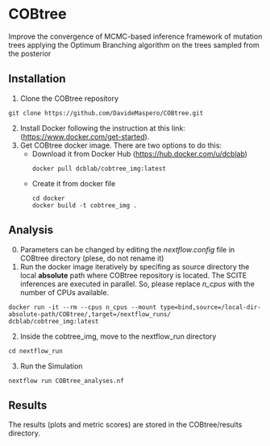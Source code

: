 # COBtree
Improve the convergence of MCMC-based inference framework  of mutation trees applying the Optimum Branching algorithm on the trees sampled from the posterior


## Installation
1. Clone the COBtree repository
```
git clone https://github.com/DavideMaspero/COBtree.git
```
2. Install Docker following the instruction at this link: (https://www.docker.com/get-started).
3. Get COBtree docker image. There are two options to do this:
   - Download it from Docker Hub (https://hub.docker.com/u/dcblab)
     ```
     docker pull dcblab/cobtree_img:latest
     ```
   - Create it from docker file
     ```
     cd docker
     docker build -t cobtree_img .
     ```
## Analysis
0. Parameters can be changed by editing the *nextflow.config* file in COBtree directory (plese, do not rename it)
1. Run the docker image iteratively by specifing as source directory the local **absolute** path where COBtree repository is located. The SCITE inferences are executed in parallel. So, please replace *n_cpus* with the number of CPUs available. 
```
docker run -it --rm --cpus n_cpus --mount type=bind,source=/local-dir-absolute-path/COBtree/,target=/nextflow_runs/ dcblab/cobtree_img:latest
```
2. Inside the cobtree_img, move to the nextflow_run directory
```
cd nextflow_run
```
3. Run the Simulation
```
nextflow run COBtree_analyses.nf
```
## Results
The results (plots and metric scores) are stored in the COBtree/results directory.  
